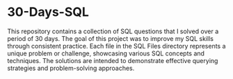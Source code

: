 # 30-Days-SQL
This repository contains a collection of SQL questions that I solved over a period of 30 days. The goal of this project was to improve my SQL skills through consistent practice. Each file in the SQL Files directory represents a unique problem or challenge, showcasing various SQL concepts and techniques. The solutions are intended to demonstrate effective querying strategies and problem-solving approaches.
